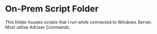# On-Prem Script Folder

This folder houses scripts that I run while connected to Windows Server. Most utilize AdUser Commands.